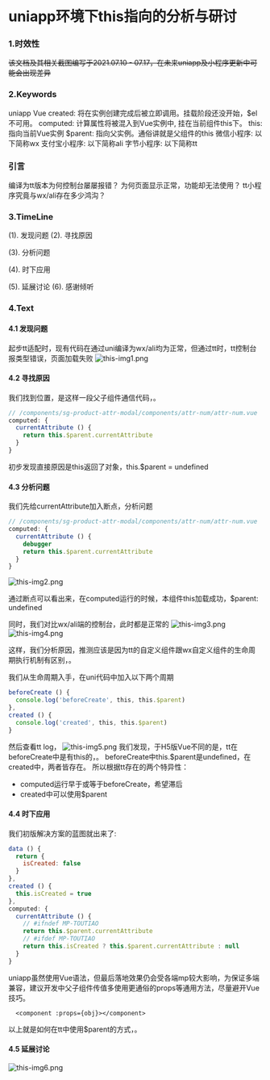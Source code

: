 # uniapp环境下this指向的分析与研讨

### 1.时效性
<del>该文档及其相关截图编写于2021.07.10 - 07.17，在未来uniapp及小程序更新中可能会出现差异</del>

### 2.Keywords
uniapp
Vue
created: 将在实例创建完成后被立即调用。挂载阶段还没开始，$el不可用。
computed: 计算属性将被混入到Vue实例中, 挂在当前组件this下。
this: 指向当前Vue实例
$parent: 指向父实例。通俗讲就是父组件的this
微信小程序: 以下简称wx
支付宝小程序: 以下简称ali
字节小程序: 以下简称tt


### 引言
编译为tt版本为何控制台屡屡报错？
为何页面显示正常，功能却无法使用？
tt小程序究竟与wx/ali存在多少鸿沟？



### 3.TimeLine

(1). 发现问题
(2). 寻找原因
<!-- 捕捉线索，问题直接原因逐渐浮出水面 -->
(3). 分析问题
<!-- 顺藤摸瓜，分析表层下的潜在问题，如何用最快的方式优先解决问题 -->
(4). 时下应用
<!-- 深度反思， -->
(5). 延展讨论
(6). 感谢倾听


### 4.Text

#### 4.1 发现问题
起步tt适配时，现有代码在通过uni编译为wx/ali均为正常，但通过tt时，tt控制台报类型错误，页面加载失败
![this-img1.png](https://github.com/ColorChan/Basic/blob/master/seminar/source/this-img1.png)

#### 4.2 寻找原因

我们找到位置，是这样一段父子组件通信代码，。
``` js
// /components/sg-product-attr-modal/components/attr-num/attr-num.vue
computed: {
  currentAttribute () {
    return this.$parent.currentAttribute
  }
}
```

初步发现直接原因是this返回了对象，this.$parent = undefined


#### 4.3 分析问题

我们先给currentAttribute加入断点，分析问题
``` js
// /components/sg-product-attr-modal/components/attr-num/attr-num.vue
computed: {
  currentAttribute () {
    debugger
    return this.$parent.currentAttribute
  }
}
```

![this-img2.png](https://github.com/ColorChan/Basic/blob/master/seminar/source/this-img2.png)

通过断点可以看出来，在computed运行的时候，本组件this加载成功，$parent: undefined

同时，我们对比wx/ali端的控制台，此时都是正常的
![this-img3.png](https://github.com/ColorChan/Basic/blob/master/seminar/source/this-img3.png)
![this-img4.png](https://github.com/ColorChan/Basic/blob/master/seminar/source/this-img4.png)

这样，我们分析原因，推测应该是因为tt的自定义组件跟wx自定义组件的生命周期执行机制有区别，。

我们从生命周期入手，在uni代码中加入以下两个周期
```js
beforeCreate () {
  console.log('beforeCreate', this, this.$parent)
},
created () {
  console.log('created', this, this.$parent)
}
```
然后查看tt log，
![this-img5.png](https://github.com/ColorChan/Basic/blob/master/seminar/source/this-img5.png)
我们发现，于H5版Vue不同的是，tt在beforeCreate中是有this的，。
beforeCreate中this.$parent是undefined，在created中，两者皆存在。
所以根据tt存在的两个特异性：
- computed运行早于或等于beforeCreate，希望滞后
- created中可以使用$parent


#### 4.4 时下应用
我们初版解决方案的蓝图就出来了:
```js
data () {
  return {
    isCreated: false
  }
},
created () {
  this.isCreated = true
},
computed: {
  currentAttribute () {
    // #ifndef MP-TOUTIAO
    return this.$parent.currentAttribute
    // #ifdef MP-TOUTIAO
    return this.isCreated ? this.$parent.currentAttribute : null
  }
}
```

uniapp虽然使用Vue语法，但最后落地效果仍会受各端mp较大影响，为保证多端兼容，建议开发中父子组件传值多使用更通俗的props等通用方法，尽量避开Vue技巧。
``` text
  <component :props={obj}></component>
```

以上就是如何在tt中使用$parent的方式，。
<!-- 那么为什么会出现这种情况呢，我们如何对uni以及tt的生命周期知根知底呢，。 -->

#### 4.5 延展讨论


![this-img6.png](https://github.com/ColorChan/Basic/blob/master/seminar/source/this-img6.png)



